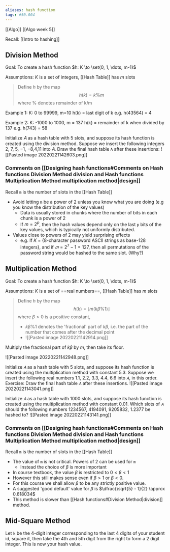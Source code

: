 ```yaml
---
aliases: hash function
tags: #50.004
---
```

[[Algo]]
[[Algo week 5]]

Recall: [[Intro to hashing]]


## Division Method
Goal: To create a hash function $h: K \to \set{0, 1, \dots, m-1}$

Assumptions: $K$ is a set of integers, [[Hash Table]] has $m$ slots
> Define $h$ by the map $$h(k) = k \% m$$
> where % denotes remainder of k/m

Example 1: K: 0 to 99999, m=10
h(k) = last digit of k
e.g. h(43564) = 4

Example 2: K: -1000 to 1000, m = 137
h(k) = remainder of k when divided by 137
e.g. h(743) = 58

Initialize 𝐴 as a hash table with 5 slots, and suppose its hash function is created using the division method. Suppose we insert the following integers 2, 7, 5, −1, −8,4,11 into 𝐴.
Draw the final hash table `A` after these insertions:
![[Pasted image 20220221142603.png]]

### Comments on [[Designing hash functions#Comments on Hash functions Division Method division and Hash functions Multiplication Method multiplication method|design]]
Recall `m` is the number of slots in the [[Hash Table]]
- Avoid letting `m` be a power of 2 unless you know what you are doing (e.g you know the distribution of the key values)
	- Data is usually stored in chunks where the number of bits in each chunk is a power of 2
	- If $m=2^p$, then the hash values depend only on the last `p` bits of the key values, which is typically not uniformly distributed.
- Values close to powers of 2 may yield surprising effects
	- e.g. If 𝐾 = {8-character password ASCII strings as base-128 integers}, and if $𝑚 = 2^7 − 1 = 127$, then all permutations of the password string would be hashed to the same slot. (Why?)

## Multiplication Method
Goal: To create a hash function $h: K \to \set{0, 1, \dots, m-1}$

Assumptions: $K$ is a set of ==real numbers==, [[Hash Table]] has $m$ slots

> Define $h$ by the map 
> $$h(k) = \lfloor m(k\beta \%1) \rfloor$$
> where $\beta > 0$ is a positive constant,
> - $k\beta \%1$ denotes the 'fractional' part of $k\beta$, i.e. the part of the number that comes after the decimal point
> - ![[Pasted image 20220221142914.png]]

Multiply the fractional part of $k\beta$ by $m$, then take its floor.

![[Pasted image 20220221142948.png]]

Initialize `𝐴` as a hash table with 5 slots, and suppose its hash function is created using the multiplication method with constant $5.3$. Suppose we insert the following real numbers $1.1$, $2.2$, $3.3$, $4.4$, $6.6$ into `𝐴`, in this order. Exercise: Draw the final hash table `𝐴` after these insertions.
![[Pasted image 20220221143041.png]]

Initialize `𝐴` as a hash table with $1000$ slots, and suppose its hash function is created using the multiplication method with constant $0.01$. Which slots of `𝐴` should the following numbers $1234567$, $4194091$, $9205832$, $1.2377$ be hashed to?
![[Pasted image 20220221143141.png]]

### Comments on [[Designing hash functions#Comments on Hash functions Division Method division and Hash functions Multiplication Method multiplication method|design]]
Recall `m` is the number of slots in the [[Hash Table]]
- The value of `m` is not critical. Powers of 2 can be used for `m`
	- Instead the choice of $\beta$ is more important
- In course textbook, the value $\beta$ is restricted to $0<\beta<1$
- However this still makes sense even if $\beta > 1$ or $\beta < 0$.
- For this course we shall allow $\beta$ to be any strictly positive value.
- A suggested 'good default' value for $\beta$ is $\dfrac{\sqrt{5} - 1}{2} \approx 0.618034$
- This method is slower than  [[Hash functions#Division Method|division]] method.

## Mid-Square Method
Let `k` be the 4-digit integer corresponding to the last 4 digits of your student id,
square it,
then take the 4th and 5th digit from the right to form a 2 digit integer.
This is now your hash value.


